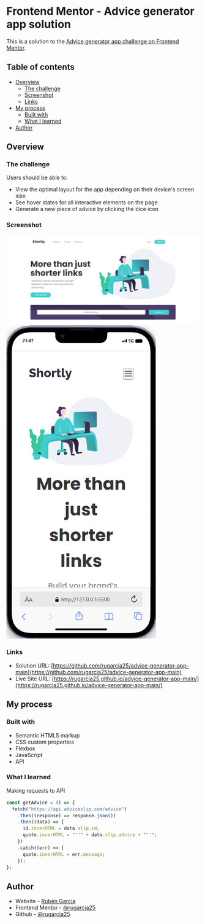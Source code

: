 # Frontend Mentor - Advice generator app solution

This is a solution to the [Advice generator app challenge on Frontend Mentor](https://www.frontendmentor.io/challenges/advice-generator-app-QdUG-13db).

## Table of contents

- [Overview](#overview)
  - [The challenge](#the-challenge)
  - [Screenshot](#screenshot)
  - [Links](#links)
- [My process](#my-process)
  - [Built with](#built-with)
  - [What I learned](#what-i-learned)
- [Author](#author)

## Overview

### The challenge

Users should be able to:

- View the optimal layout for the app depending on their device's screen size
- See hover states for all interactive elements on the page
- Generate a new piece of advice by clicking the dice icon

### Screenshot

![](./images/web.png)
![](./images/mobile.png)

### Links

- Solution URL: [https://github.com/rugarcia25/advice-generator-app-main](https://github.com/rugarcia25/advice-generator-app-main)
- Live Site URL: [https://rugarcia25.github.io/advice-generator-app-main/](https://rugarcia25.github.io/advice-generator-app-main/)

## My process

### Built with

- Semantic HTML5 markup
- CSS custom properties
- Flexbox
- JavaScript
- API

### What I learned

Making requests to API

```js
const getAdvice = () => {
  fetch("https://api.adviceslip.com/advice")
    .then((response) => response.json())
    .then((data) => {
      id.innerHTML = data.slip.id;
      quote.innerHTML = "''" + data.slip.advice + "''";
    })
    .catch((err) => {
      quote.innerHTML = err.message;
    });
};
```

## Author

- Website - [Rubén Garcia](https://rgdev.netlify.app/)
- Frontend Mentor - [@rugarcia25](https://www.frontendmentor.io/profile/rugarcia25)
- Github - [@rugarcia25](https://github.com/rugarcia25)